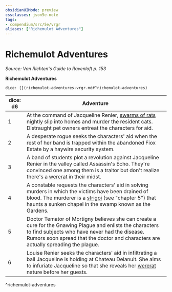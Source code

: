 ```yaml
---
obsidianUIMode: preview
cssclasses: json5e-note
tags:
- compendium/src/5e/vrgr
aliases: ["Richemulot Adventures"]
---
```

# Richemulot Adventures
*Source: Van Richten's Guide to Ravenloft p. 153* 

**Richemulot Adventures**

`dice: [](richemulot-adventures-vrgr.md#^richemulot-adventures)`

| dice: d6 | Adventure |
|----------|-----------|
| 1 | At the command of Jacqueline Renier, [swarms of rats](/2-Mechanics/CLI/bestiary/beast/swarm-of-rats.md) nightly slip into homes and murder the resident cats. Distraught pet owners entreat the characters for aid. |
| 2 | A desperate rogue seeks the characters' aid when the rest of her band is trapped within the abandoned Fiox Estate by a haywire security system. |
| 3 | A band of students plot a revolution against Jacqueline Renier in the valley called Assassin's Echo. They're convinced one among them is a traitor but don't realize there's a [wererat](/2-Mechanics/CLI/bestiary/humanoid/wererat.md) in their midst. |
| 4 | A constable requests the characters' aid in solving murders in which the victims have been drained of blood. The murderer is a [strigoi](/2-Mechanics/CLI/bestiary/monstrosity/strigoi-vrgr.md) (see "chapter 5") that haunts a sunken chapel in the swamp known as the Gardens. |
| 5 | Doctor Temator of Mortigny believes she can create a cure for the Gnawing Plague and enlists the characters to find subjects who have never had the disease. Rumors soon spread that the doctor and characters are actually spreading the plague. |
| 6 | Louise Renier seeks the characters' aid in infiltrating a ball Jacqueline is holding at Chateau Delanuit. She aims to infuriate Jacqueline so that she reveals her [wererat](/2-Mechanics/CLI/bestiary/humanoid/wererat.md) nature before her guests. |
^richemulot-adventures